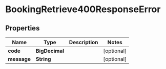 

# BookingRetrieve400ResponseError


## Properties

| Name | Type | Description | Notes |
|------------ | ------------- | ------------- | -------------|
|**code** | **BigDecimal** |  |  [optional] |
|**message** | **String** |  |  [optional] |



